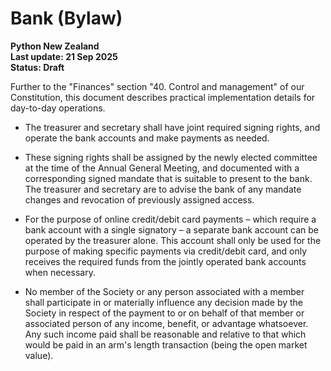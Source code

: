 # Bank (Bylaw)

**Python New Zealand<br> Last update: 21 Sep 2025<br> Status: Draft**

Further to the "Finances" section "40. Control and management" of our Constitution, this
document describes practical implementation details for day-to-day operations.

- The treasurer and secretary shall have joint required signing rights, and operate the
  bank accounts and make payments as needed.

- These signing rights shall be assigned by the newly elected committee at the time of
  the Annual General Meeting, and documented with a corresponding signed mandate that is
  suitable to present to the bank. The treasurer and secretary are to advise the bank of
  any mandate changes and revocation of previously assigned access.

- For the purpose of online credit/debit card payments – which require a bank account
  with a single signatory – a separate bank account can be operated by the treasurer
  alone. This account shall only be used for the purpose of making specific payments via
  credit/debit card, and only receives the required funds from the jointly operated bank
  accounts when necessary.

- No member of the Society or any person associated with a member shall participate in
  or materially influence any decision made by the Society in respect of the payment to
  or on behalf of that member or associated person of any income, benefit, or advantage
  whatsoever. Any such income paid shall be reasonable and relative to that which would
  be paid in an arm's length transaction (being the open market value).

